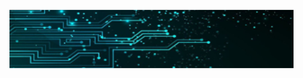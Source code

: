 


<!-- [![img](/header-img-1.jpg)](https://twitter.com/Grigoren_com) -->

[![img](/header-img-2.jpg)](https://twitter.com/Grigoren_com)

<!-- [![img](/header-img-3.jpg)](https://twitter.com/Grigoren_com) -->
